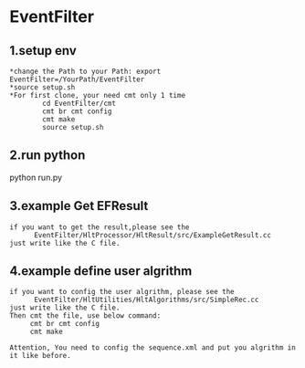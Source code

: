# EventFilter

## 1.setup env  
    *change the Path to your Path: export EventFilter=/YourPath/EventFilter  
    *source setup.sh  
    *For first clone, your need cmt only 1 time  
            cd EventFilter/cmt  
            cmt br cmt config  
            cmt make  
            source setup.sh  

  
## 2.run python  
  
python run.py  
  
## 3.example Get EFResult
    if you want to get the result,please see the  
          EventFilter/HltProcessor/HltResult/src/ExampleGetResult.cc  
    just write like the C file.  

## 4.example define user algrithm  
  
    if you want to config the user algrithm, please see the  
          EventFilter/HltUtilities/HltAlgorithms/src/SimpleRec.cc  
    just write like the C file.  
    Then cmt the file, use below command:  
         cmt br cmt config  
         cmt make  
       
    Attention, You need to config the sequence.xml and put you algrithm in it like before.
   
